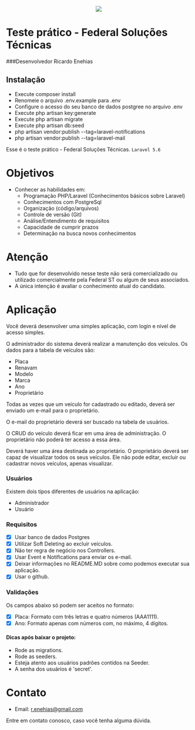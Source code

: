 <p align="center"><img src="http://site.federalst.com.br/fsmail.jpg"></p>


# Teste prático - Federal Soluções Técnicas

###Desenvolvedor Ricardo Enehias

## Instalação 
* Execute composer install
* Renomeie o arquivo .env.example para .env
* Configure o acesso do seu banco de dados postgree no arquivo .env
* Execute php artisan key:generate
* Execute php artisan migrate
* Execute php artisan db:seed
*  php artisan vendor:publish --tag=laravel-notifications
* php artisan vendor:publish --tag=laravel-mail

Esse é o teste prático - Federal Soluções Técnicas.
`Laravel 5.6` 
# Objetivos
  - Conhecer as habilidades em:
    - Programação PHP/Laravel (Conhecimentos básicos sobre Laravel)
    - Conhecimentos com PostgreSql
    - Organização (código/arquivos)
    - Controle de versão (Git)
    - Análise/Entendimento de requisitos
    - Capacidade de cumprir prazos
    - Determinação na busca novos conhecimentos

# Atenção
  - Tudo que for desenvolvido nesse teste não será comercializado ou utilizado comercialmente pela Federal ST ou algum de seus associados.
  - A única intenção é avaliar o conhecimento atual do candidato.

# Aplicação
Você deverá desenvolver uma simples aplicação, com login e nível de acesso simples.

O administrador do sistema deverá realizar a manutenção dos veículos. Os dados para a tabela de veículos são:
 - Placa
 - Renavam
 - Modelo
 - Marca
 - Ano
 - Proprietário
 
Todas as vezes que um veículo for cadastrado ou editado, deverá ser enviado um e-mail para o proprietário.

O e-mail do proprietário deverá ser buscado na tabela de usuários.

O CRUD do veículo deverá ficar em uma área de administração. O proprietário não poderá ter acesso a essa área.

Deverá haver uma área destinada ao proprietário. O proprietário deverá ser capaz de visualizar todos os seus veículos. Ele não pode editar, excluir ou cadastrar novos veículos, apenas visualizar.

### Usuários
Existem dois tipos diferentes de usuários na aplicação:
- Administrador
- Usuário

### Requisitos
- [X] Usar banco de dados Postgres
- [X] Utilizar Soft Deleting ao excluir veículos.
- [X] Não ter regra de negócio nos Controllers.
- [X] Usar Event e Notifications para enviar os e-mail.
- [X] Deixar informações no README.MD sobre como podemos executar sua aplicação.
- [X] Usar o github.

### Validações
Os campos abaixo só podem ser aceitos no formato:
- [X] Placa: Formato com três letras e quatro números (AAA1111).
- [X] Ano: Formato apenas com números com, no máximo, 4 dígitos.

#### Dicas após baixar o projeto:
- Rode as migrations.
- Rode as seeders.
- Esteja atento aos usuários padrões contidos na Seeder.
- A senha dos usuários é 'secret'.

# Contato
- Email: r.enehias@gmail.com

Entre em contato conosco, caso você tenha alguma dúvida.




